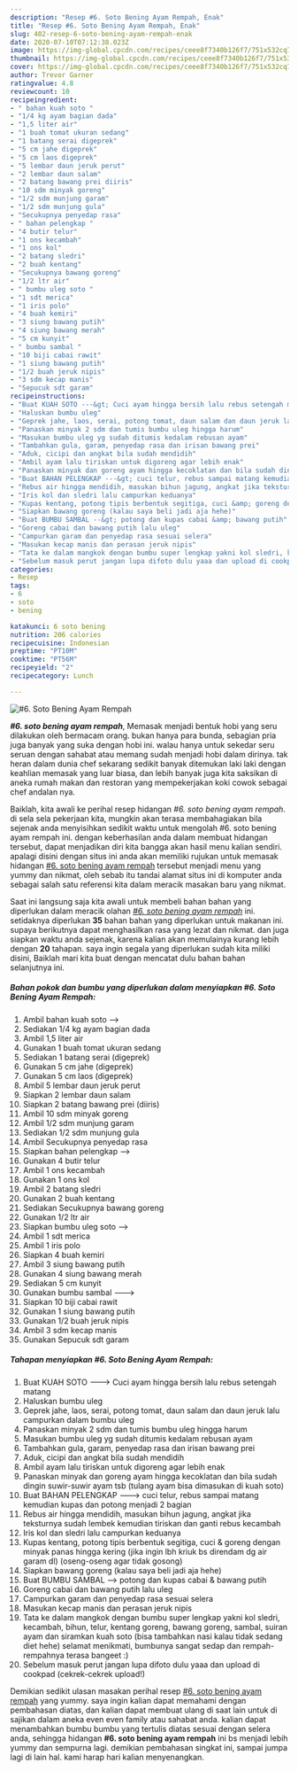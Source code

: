 ```yaml
---
description: "Resep #6. Soto Bening Ayam Rempah, Enak"
title: "Resep #6. Soto Bening Ayam Rempah, Enak"
slug: 402-resep-6-soto-bening-ayam-rempah-enak
date: 2020-07-10T07:12:38.023Z
image: https://img-global.cpcdn.com/recipes/ceee8f7340b126f7/751x532cq70/6-soto-bening-ayam-rempah-foto-resep-utama.jpg
thumbnail: https://img-global.cpcdn.com/recipes/ceee8f7340b126f7/751x532cq70/6-soto-bening-ayam-rempah-foto-resep-utama.jpg
cover: https://img-global.cpcdn.com/recipes/ceee8f7340b126f7/751x532cq70/6-soto-bening-ayam-rempah-foto-resep-utama.jpg
author: Trevor Garner
ratingvalue: 4.8
reviewcount: 10
recipeingredient:
- " bahan kuah soto "
- "1/4 kg ayam bagian dada"
- "1,5 liter air"
- "1 buah tomat ukuran sedang"
- "1 batang serai digeprek"
- "5 cm jahe digeprek"
- "5 cm laos digeprek"
- "5 lembar daun jeruk perut"
- "2 lembar daun salam"
- "2 batang bawang prei diiris"
- "10 sdm minyak goreng"
- "1/2 sdm munjung garam"
- "1/2 sdm munjung gula"
- "Secukupnya penyedap rasa"
- " bahan pelengkap "
- "4 butir telur"
- "1 ons kecambah"
- "1 ons kol"
- "2 batang sledri"
- "2 buah kentang"
- "Secukupnya bawang goreng"
- "1/2 ltr air"
- " bumbu uleg soto "
- "1 sdt merica"
- "1 iris polo"
- "4 buah kemiri"
- "3 siung bawang putih"
- "4 siung bawang merah"
- "5 cm kunyit"
- " bumbu sambal "
- "10 biji cabai rawit"
- "1 siung bawang putih"
- "1/2 buah jeruk nipis"
- "3 sdm kecap manis"
- "Sepucuk sdt garam"
recipeinstructions:
- "Buat KUAH SOTO ---&gt; Cuci ayam hingga bersih lalu rebus setengah matang"
- "Haluskan bumbu uleg"
- "Geprek jahe, laos, serai, potong tomat, daun salam dan daun jeruk lalu campurkan dalam bumbu uleg"
- "Panaskan minyak 2 sdm dan tumis bumbu uleg hingga harum"
- "Masukan bumbu uleg yg sudah ditumis kedalam rebusan ayam"
- "Tambahkan gula, garam, penyedap rasa dan irisan bawang prei"
- "Aduk, cicipi dan angkat bila sudah mendidih"
- "Ambil ayam lalu tiriskan untuk digoreng agar lebih enak"
- "Panaskan minyak dan goreng ayam hingga kecoklatan dan bila sudah dingin suwir-suwir ayam tsb (tulang ayam bisa dimasukan di kuah soto)"
- "Buat BAHAN PELENGKAP ---&gt; cuci telur, rebus sampai matang kemudian kupas dan potong menjadi 2 bagian"
- "Rebus air hingga mendidih, masukan bihun jagung, angkat jika teksturnya sudah lembek kemudian tiriskan dan ganti rebus kecambah"
- "Iris kol dan sledri lalu campurkan keduanya"
- "Kupas kentang, potong tipis berbentuk segitiga, cuci &amp; goreng dengan minyak panas hingga kering (jika ingin lbh kriuk bs direndam dg air garam dl) (oseng-oseng agar tidak gosong)"
- "Siapkan bawang goreng (kalau saya beli jadi aja hehe)"
- "Buat BUMBU SAMBAL --&gt; potong dan kupas cabai &amp; bawang putih"
- "Goreng cabai dan bawang putih lalu uleg"
- "Campurkan garam dan penyedap rasa sesuai selera"
- "Masukan kecap manis dan perasan jeruk nipis"
- "Tata ke dalam mangkok dengan bumbu super lengkap yakni kol sledri, kecambah, bihun, telur, kentang goreng, bawang goreng, sambal, suiran ayam dan siramkan kuah soto (bisa tambahkan nasi kalau tidak sedang diet hehe) selamat menikmati, bumbunya sangat sedap dan rempah-rempahnya terasa bangeet :)"
- "Sebelum masuk perut jangan lupa difoto dulu yaaa dan upload di cookpad (cekrek-cekrek upload!)"
categories:
- Resep
tags:
- 6
- soto
- bening

katakunci: 6 soto bening 
nutrition: 206 calories
recipecuisine: Indonesian
preptime: "PT10M"
cooktime: "PT56M"
recipeyield: "2"
recipecategory: Lunch

---
```



![#6. Soto Bening Ayam Rempah](https://img-global.cpcdn.com/recipes/ceee8f7340b126f7/751x532cq70/6-soto-bening-ayam-rempah-foto-resep-utama.jpg)

<b><i>#6. soto bening ayam rempah</i></b>, Memasak menjadi bentuk hobi yang seru dilakukan oleh bermacam orang. bukan hanya para bunda, sebagian pria juga banyak yang suka dengan hobi ini. walau hanya untuk sekedar seru seruan dengan sahabat atau memang sudah menjadi hobi dalam dirinya. tak heran dalam dunia chef sekarang sedikit banyak ditemukan laki laki dengan keahlian memasak yang luar biasa, dan lebih banyak juga kita saksikan di aneka rumah makan dan restoran yang mempekerjakan koki cowok sebagai chef andalan nya.



Baiklah, kita awali ke perihal resep hidangan <i>#6. soto bening ayam rempah</i>. di sela sela pekerjaan kita, mungkin akan terasa membahagiakan bila sejenak anda menyisihkan sedikit waktu untuk mengolah #6. soto bening ayam rempah ini. dengan keberhasilan anda dalam membuat hidangan tersebut, dapat menjadikan diri kita bangga akan hasil menu kalian sendiri. apalagi disini dengan situs ini anda akan memiliki rujukan untuk memasak hidangan <u>#6. soto bening ayam rempah</u> tersebut menjadi menu yang yummy dan nikmat, oleh sebab itu tandai alamat situs ini di komputer anda sebagai salah satu referensi kita dalam meracik masakan baru yang nikmat.


Saat ini langsung saja kita awali untuk membeli bahan bahan yang diperlukan dalam meracik olahan <u><i>#6. soto bening ayam rempah</i></u> ini. setidaknya diperlukan <b>35</b> bahan bahan yang diperlukan untuk makanan ini. supaya berikutnya dapat menghasilkan rasa yang lezat dan nikmat. dan juga siapkan waktu anda sejenak, karena kalian akan memulainya kurang lebih dengan <b>20</b> tahapan. saya ingin segala yang diperlukan sudah kita miliki disini, Baiklah mari kita buat dengan mencatat dulu bahan bahan selanjutnya ini.

<!--inarticleads1-->

##### Bahan pokok dan bumbu yang diperlukan dalam menyiapkan #6. Soto Bening Ayam Rempah:

1. Ambil  bahan kuah soto --&gt;
1. Sediakan 1/4 kg ayam bagian dada
1. Ambil 1,5 liter air
1. Gunakan 1 buah tomat ukuran sedang
1. Sediakan 1 batang serai (digeprek)
1. Gunakan 5 cm jahe (digeprek)
1. Gunakan 5 cm laos (digeprek)
1. Ambil 5 lembar daun jeruk perut
1. Siapkan 2 lembar daun salam
1. Siapkan 2 batang bawang prei (diiris)
1. Ambil 10 sdm minyak goreng
1. Ambil 1/2 sdm munjung garam
1. Sediakan 1/2 sdm munjung gula
1. Ambil Secukupnya penyedap rasa
1. Siapkan  bahan pelengkap --&gt;
1. Gunakan 4 butir telur
1. Ambil 1 ons kecambah
1. Gunakan 1 ons kol
1. Ambil 2 batang sledri
1. Gunakan 2 buah kentang
1. Sediakan Secukupnya bawang goreng
1. Gunakan 1/2 ltr air
1. Siapkan  bumbu uleg soto --&gt;
1. Ambil 1 sdt merica
1. Ambil 1 iris polo
1. Siapkan 4 buah kemiri
1. Ambil 3 siung bawang putih
1. Gunakan 4 siung bawang merah
1. Sediakan 5 cm kunyit
1. Gunakan  bumbu sambal ---&gt;
1. Siapkan 10 biji cabai rawit
1. Gunakan 1 siung bawang putih
1. Gunakan 1/2 buah jeruk nipis
1. Ambil 3 sdm kecap manis
1. Gunakan Sepucuk sdt garam




<!--inarticleads2-->

##### Tahapan menyiapkan #6. Soto Bening Ayam Rempah:

1. Buat KUAH SOTO ---&gt; Cuci ayam hingga bersih lalu rebus setengah matang
1. Haluskan bumbu uleg
1. Geprek jahe, laos, serai, potong tomat, daun salam dan daun jeruk lalu campurkan dalam bumbu uleg
1. Panaskan minyak 2 sdm dan tumis bumbu uleg hingga harum
1. Masukan bumbu uleg yg sudah ditumis kedalam rebusan ayam
1. Tambahkan gula, garam, penyedap rasa dan irisan bawang prei
1. Aduk, cicipi dan angkat bila sudah mendidih
1. Ambil ayam lalu tiriskan untuk digoreng agar lebih enak
1. Panaskan minyak dan goreng ayam hingga kecoklatan dan bila sudah dingin suwir-suwir ayam tsb (tulang ayam bisa dimasukan di kuah soto)
1. Buat BAHAN PELENGKAP ---&gt; cuci telur, rebus sampai matang kemudian kupas dan potong menjadi 2 bagian
1. Rebus air hingga mendidih, masukan bihun jagung, angkat jika teksturnya sudah lembek kemudian tiriskan dan ganti rebus kecambah
1. Iris kol dan sledri lalu campurkan keduanya
1. Kupas kentang, potong tipis berbentuk segitiga, cuci &amp; goreng dengan minyak panas hingga kering (jika ingin lbh kriuk bs direndam dg air garam dl) (oseng-oseng agar tidak gosong)
1. Siapkan bawang goreng (kalau saya beli jadi aja hehe)
1. Buat BUMBU SAMBAL --&gt; potong dan kupas cabai &amp; bawang putih
1. Goreng cabai dan bawang putih lalu uleg
1. Campurkan garam dan penyedap rasa sesuai selera
1. Masukan kecap manis dan perasan jeruk nipis
1. Tata ke dalam mangkok dengan bumbu super lengkap yakni kol sledri, kecambah, bihun, telur, kentang goreng, bawang goreng, sambal, suiran ayam dan siramkan kuah soto (bisa tambahkan nasi kalau tidak sedang diet hehe) selamat menikmati, bumbunya sangat sedap dan rempah-rempahnya terasa bangeet :)
1. Sebelum masuk perut jangan lupa difoto dulu yaaa dan upload di cookpad (cekrek-cekrek upload!)




Demikian sedikit ulasan masakan perihal resep <u>#6. soto bening ayam rempah</u> yang yummy. saya ingin kalian dapat memahami dengan pembahasan diatas, dan kalian dapat membuat ulang di saat lain untuk di sajikan dalam aneka even even family atau sahabat anda. kalian dapat menambahkan bumbu bumbu yang tertulis diatas sesuai dengan selera anda, sehingga hidangan <b>#6. soto bening ayam rempah</b> ini bs menjadi lebih yummy dan sempurna lagi. demikian pembahasan singkat ini, sampai jumpa lagi di lain hal. kami harap hari kalian menyenangkan.
